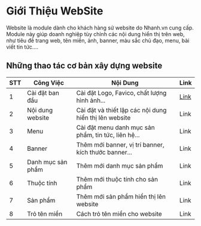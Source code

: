 # Giới Thiệu WebSite

Website là module dành cho khách hàng sử website do Nhanh.vn cung cấp. Module này giúp doanh nghiệp tùy chỉnh các nội dung hiển thị trên web, như tiêu đề trang web, tên miền, ảnh, banner, màu sắc chủ đạo, menu, bài viết tin tức....

## Những thao tác cơ bản xây dựng website

| STT | Công Việc | Nội Dung | Link |
|-----|-----------|----------|------|
| 1 | Cài đặt ban đầu | Cài đặt Logo, Favico, chất lượng hình ảnh...| [Link ](https://github.com/nhanhapi/manual/blob/master/docs/website/cat-dat-website.md)|
| 2 | Nội dung website | Cài đặt và thiết lập các nội dung hiển thị lên website | Link |
| 3 | Menu | Cài đặt menu danh mục sản phẩm, tin tức, liên hệ... | Link |
| 4 | Banner | Thêm mới banner, vị trí banner, kích thước banner...| Link |
| 5 | Danh mục sản phẩm | Thêm mới danh mục sản phẩm | Link |
| 6 | Thuộc tính | Thêm mới thuộc tính cho sản phẩm | Link |
| 7 | Sản phẩm | Thêm mới sản phẩm hiển thị lên website | Link |
| 8 | Trỏ tên miền | Cách trỏ tên miền cho website | Link |
